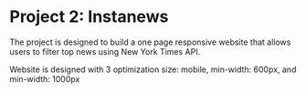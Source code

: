 # Project 2: Instanews

The project is designed to build a one page responsive website that allows users to filter top news using New York Times API.

Website is designed with 3 optimization size: mobile, min-width: 600px, and min-width: 1000px


